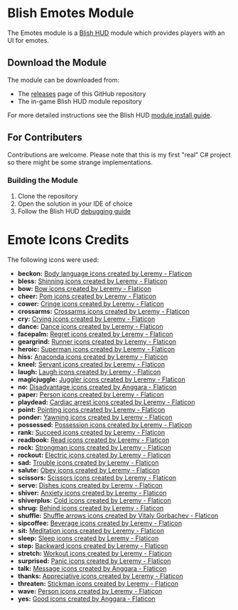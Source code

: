# Blish Emotes Module

The Emotes module is a [Blish HUD](https://blishhud.com/) module which provides players with an UI for emotes.

## Download the Module
The module can be downloaded from:
- The [releases](https://github.com/f3l1x98/blish-emotes/releases) page of this GitHub repository
- The in-game Blish HUD module repository

For more detailed instructions see the Blish HUD [module install guide](https://blishhud.com/docs/user/installing-modules).

## For Contributers
Contributions are welcome. Please note that this is my first "real" C# project so there might be some strange implementations.

### Building the Module
1. Clone the repository
2. Open the solution in your IDE of choice
3. Follow the Blish HUD [debugging guide](https://blishhud.com/docs/modules/overview/debugging)

# Emote Icons Credits
The following icons were used:
- **beckon:** <a href="https://www.flaticon.com/free-icons/body-language" title="body language icons">Body language icons created by Leremy - Flaticon</a>
- **bless:** <a href="https://www.flaticon.com/free-icons/shinning" title="shinning icons">Shinning icons created by Leremy - Flaticon</a>
- **bow:** <a href="https://www.flaticon.com/free-icons/bow" title="bow icons">Bow icons created by Leremy - Flaticon</a>
- **cheer:** <a href="https://www.flaticon.com/free-icons/pom" title="pom icons">Pom icons created by Leremy - Flaticon</a>
- **cower:** <a href="https://www.flaticon.com/free-icons/cringe" title="cringe icons">Cringe icons created by Leremy - Flaticon</a>
- **crossarms:** <a href="https://www.flaticon.com/free-icons/crossarms" title="crossarms icons">Crossarms icons created by Leremy - Flaticon</a>
- **cry:** <a href="https://www.flaticon.com/free-icons/crying" title="crying icons">Crying icons created by Leremy - Flaticon</a>
- **dance:** <a href="https://www.flaticon.com/free-icons/dance" title="dance icons">Dance icons created by Leremy - Flaticon</a>
- **facepalm:** <a href="https://www.flaticon.com/free-icons/regret" title="regret icons">Regret icons created by Leremy - Flaticon</a>
- **geargrind:** <a href="https://www.flaticon.com/free-icons/runner" title="runner icons">Runner icons created by Leremy - Flaticon</a>
- **heroic:** <a href="https://www.flaticon.com/free-icons/superman" title="superman icons">Superman icons created by Leremy - Flaticon</a>
- **hiss:** <a href="https://www.flaticon.com/free-icons/anaconda" title="anaconda icons">Anaconda icons created by Leremy - Flaticon</a>
- **kneel:** <a href="https://www.flaticon.com/free-icons/servant" title="servant icons">Servant icons created by Leremy - Flaticon</a>
- **laugh:** <a href="https://www.flaticon.com/free-icons/laugh" title="laugh icons">Laugh icons created by Leremy - Flaticon</a>
- **magicjuggle:** <a href="https://www.flaticon.com/free-icons/juggler" title="juggler icons">Juggler icons created by Leremy - Flaticon</a>
- **no:** <a href="https://www.flaticon.com/free-icons/disadvantage" title="disadvantage icons">Disadvantage icons created by Anggara - Flaticon</a>
- **paper:** <a href="https://www.flaticon.com/free-icons/person" title="person icons">Person icons created by Leremy - Flaticon</a>
- **playdead:** <a href="https://www.flaticon.com/free-icons/cardiac-arrest" title="cardiac arrest icons">Cardiac arrest icons created by Leremy - Flaticon</a>
- **point:** <a href="https://www.flaticon.com/free-icons/pointing" title="pointing icons">Pointing icons created by Leremy - Flaticon</a>
- **ponder:** <a href="https://www.flaticon.com/free-icons/yawning" title="yawning icons">Yawning icons created by Leremy - Flaticon</a>
- **possessed:** <a href="https://www.flaticon.com/free-icons/possession" title="possession icons">Possession icons created by Leremy - Flaticon</a>
- **rank:** <a href="https://www.flaticon.com/free-icons/succeed" title="succeed icons">Succeed icons created by Leremy - Flaticon</a>
- **readbook:** <a href="https://www.flaticon.com/free-icons/read" title="read icons">Read icons created by Leremy - Flaticon</a>
- **rock:** <a href="https://www.flaticon.com/free-icons/strongman" title="strongman icons">Strongman icons created by Leremy - Flaticon</a>
- **rockout:** <a href="https://www.flaticon.com/free-icons/electric" title="electric icons">Electric icons created by Leremy - Flaticon</a>
- **sad:** <a href="https://www.flaticon.com/free-icons/trouble" title="trouble icons">Trouble icons created by Leremy - Flaticon</a>
- **salute:** <a href="https://www.flaticon.com/free-icons/obey" title="obey icons">Obey icons created by Leremy - Flaticon</a>
- **scissors:** <a href="https://www.flaticon.com/free-icons/scissors" title="scissors icons">Scissors icons created by Leremy - Flaticon</a>
- **serve:** <a href="https://www.flaticon.com/free-icons/dishes" title="dishes icons">Dishes icons created by Leremy - Flaticon</a>
- **shiver:** <a href="https://www.flaticon.com/free-icons/anxiety" title="anxiety icons">Anxiety icons created by Leremy - Flaticon</a>
- **shiverplus:** <a href="https://www.flaticon.com/free-icons/cold" title="cold icons">Cold icons created by Leremy - Flaticon</a>
- **shrug:** <a href="https://www.flaticon.com/free-icons/behind" title="behind icons">Behind icons created by Leremy - Flaticon</a>
- **shuffle:** <a href="https://www.flaticon.com/free-icons/shuffle-arrows" title="shuffle arrows icons">Shuffle arrows icons created by Vitaly Gorbachev - Flaticon</a>
- **sipcoffee:** <a href="https://www.flaticon.com/free-icons/beverage" title="beverage icons">Beverage icons created by Leremy - Flaticon</a>
- **sit:** <a href="https://www.flaticon.com/free-icons/meditation" title="meditation icons">Meditation icons created by Leremy - Flaticon</a>
- **sleep:** <a href="https://www.flaticon.com/free-icons/sleep" title="sleep icons">Sleep icons created by Leremy - Flaticon</a>
- **step:** <a href="https://www.flaticon.com/free-icons/backward" title="backward icons">Backward icons created by Leremy - Flaticon</a>
- **stretch:** <a href="https://www.flaticon.com/free-icons/workout" title="workout icons">Workout icons created by Leremy - Flaticon</a>
- **surprised:** <a href="https://www.flaticon.com/free-icons/panic" title="panic icons">Panic icons created by Leremy - Flaticon</a>
- **talk:** <a href="https://www.flaticon.com/free-icons/message" title="message icons">Message icons created by Anggara - Flaticon</a>
- **thanks:** <a href="https://www.flaticon.com/free-icons/appreciative" title="appreciative icons">Appreciative icons created by Leremy - Flaticon</a>
- **threaten:** <a href="https://www.flaticon.com/free-icons/stickman" title="stickman icons">Stickman icons created by Leremy - Flaticon</a>
- **wave:** <a href="https://www.flaticon.com/free-icons/person" title="person icons">Person icons created by Leremy - Flaticon</a>
- **yes:** <a href="https://www.flaticon.com/free-icons/good" title="good icons">Good icons created by Anggara - Flaticon</a>
